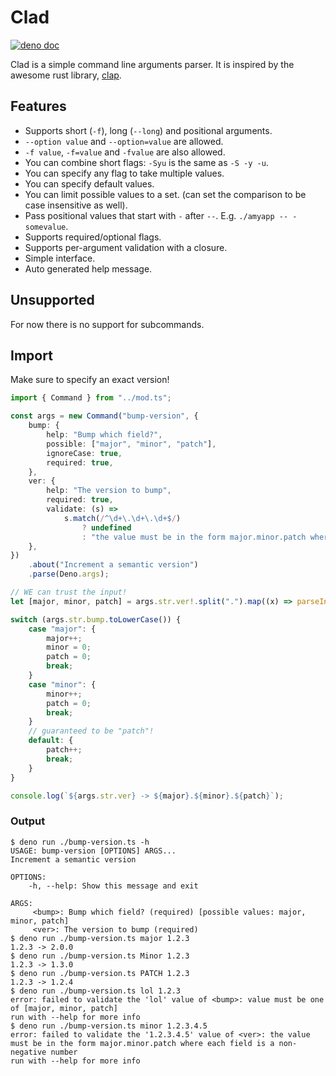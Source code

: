# Clad
[![deno doc](https://doc.deno.land/badge.svg)](https://doc.deno.land/https://deno.land/x/clad@v0.2.2/mod.tshttps://doc.deno.land/https://deno.land/x/clad/mod.ts)

Clad is a simple command line arguments parser. It is inspired by the awesome
rust library, [clap](https://github.com/clap-rs/clap).

## Features
- Supports short (`-f`), long (`--long`) and positional arguments.
- `--option value` and `--option=value` are allowed.
- `-f value`, `-f=value` and `-fvalue` are also allowed.
- You can combine short flags: `-Syu` is the same as `-S -y -u`.
- You can specify any flag to take multiple values.
- You can specify default values.
- You can limit possible values to a set. (can set the comparison to be case insensitive as well).
- Pass positional values that start with `-` after `--`. E.g.
  `./amyapp -- -somevalue`.
- Supports required/optional flags.
- Supports per-argument validation with a closure.
- Simple interface.
- Auto generated help message.

## Unsupported
For now there is no support for subcommands.

## Import
Make sure to specify an exact version!

```ts
import { Command } from "../mod.ts";

const args = new Command("bump-version", {
	bump: {
		help: "Bump which field?",
		possible: ["major", "minor", "patch"],
		ignoreCase: true,
		required: true,
	},
	ver: {
		help: "The version to bump",
		required: true,
		validate: (s) =>
			s.match(/^\d+\.\d+\.\d+$/)
				? undefined
				: "the value must be in the form major.minor.patch where each field is a non-negative number",
	},
})
	.about("Increment a semantic version")
	.parse(Deno.args);

// WE can trust the input!
let [major, minor, patch] = args.str.ver!.split(".").map((x) => parseInt(x));

switch (args.str.bump.toLowerCase()) {
	case "major": {
		major++;
		minor = 0;
		patch = 0;
		break;
	}
	case "minor": {
		minor++;
		patch = 0;
		break;
	}
	// guaranteed to be "patch"!
	default: {
		patch++;
		break;
	}
}

console.log(`${args.str.ver} -> ${major}.${minor}.${patch}`);
```

### Output
```output
$ deno run ./bump-version.ts -h
USAGE: bump-version [OPTIONS] ARGS...
Increment a semantic version

OPTIONS:
    -h, --help: Show this message and exit

ARGS:
     <bump>: Bump which field? (required) [possible values: major, minor, patch]
     <ver>: The version to bump (required)
$ deno run ./bump-version.ts major 1.2.3
1.2.3 -> 2.0.0
$ deno run ./bump-version.ts Minor 1.2.3
1.2.3 -> 1.3.0
$ deno run ./bump-version.ts PATCH 1.2.3
1.2.3 -> 1.2.4
$ deno run ./bump-version.ts lol 1.2.3
error: failed to validate the 'lol' value of <bump>: value must be one of [major, minor, patch]
run with --help for more info
$ deno run ./bump-version.ts minor 1.2.3.4.5
error: failed to validate the '1.2.3.4.5' value of <ver>: the value must be in the form major.minor.patch where each field is a non-negative number
run with --help for more info
```
